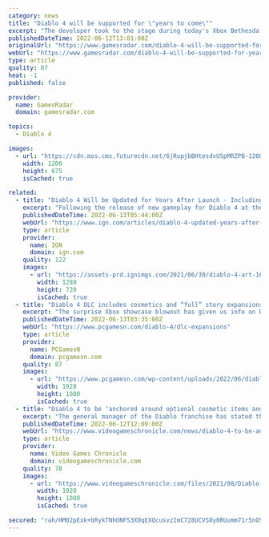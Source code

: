 ```yaml
---
category: news
title: "Diablo 4 will be supported for \"years to come\""
excerpt: "The developer took to the stage during today's Xbox Bethesda showcase to reveal a ton of gameplay for Diablo 4 as well as a 2023 launch window. Blizzard had previously confirmed t ..."
publishedDateTime: 2022-06-12T13:01:00Z
originalUrl: "https://www.gamesradar.com/diablo-4-will-be-supported-for-years-to-come/"
webUrl: "https://www.gamesradar.com/diablo-4-will-be-supported-for-years-to-come/"
type: article
quality: 87
heat: -1
published: false

provider:
  name: GamesRadar
  domain: gamesradar.com

topics:
  - Diablo 4

images:
  - url: "https://cdn.mos.cms.futurecdn.net/6jRupjbBHtesdvUSpMRZPB-1200-80.jpg"
    width: 1200
    height: 675
    isCached: true

related:
  - title: "Diablo 4 Will be Updated for Years After Launch - Including With Story Expansions"
    excerpt: "Following the release of new gameplay for Diablo 4 at the Xbox Bethesda Game Showcase, franchise lead Rod Fergusson took to Twitter (below) to answer some fan questions regarding ..."
    publishedDateTime: 2022-06-13T05:44:00Z
    webUrl: "https://www.ign.com/articles/diablo-4-updated-years-after-launch-story-expansions"
    type: article
    provider:
      name: IGN
      domain: ign.com
    quality: 122
    images:
      - url: "https://assets-prd.ignimgs.com/2021/06/30/diablo-4-art-1625059950283.jpg?width=1280"
        width: 1280
        height: 720
        isCached: true
  - title: "Diablo 4 DLC includes cosmetics and “full” story expansions"
    excerpt: "The surprise Xbox showcase blowout has given us info on Diablo 4 DLC, and it'll restrict microtransactions to cosmetics - with proper story expansions coming ..."
    publishedDateTime: 2022-06-13T03:35:00Z
    webUrl: "https://www.pcgamesn.com/diablo-4/dlc-expansions"
    type: article
    provider:
      name: PCGamesN
      domain: pcgamesn.com
    quality: 87
    images:
      - url: "https://www.pcgamesn.com/wp-content/uploads/2022/06/diablo-4-story-expansions.jpg"
        width: 1920
        height: 1080
        isCached: true
  - title: "Diablo 4 to be ‘anchored around optional cosmetic items and full story driven expansions’"
    excerpt: "The general manager of the Diablo franchise has stated that the upcoming Diablo 4 will be supported with content for years after release, including “optional cosmetic items”. Alongside the release of ..."
    publishedDateTime: 2022-06-12T12:09:00Z
    webUrl: "https://www.videogameschronicle.com/news/diablo-4-to-be-anchored-around-optional-cosmetic-items-and-full-story-driven-expansions/"
    type: article
    provider:
      name: Video Games Chronicle
      domain: videogameschronicle.com
    quality: 78
    images:
      - url: "https://www.videogameschronicle.com/files/2021/08/Diablo-4-campfire.jpg"
        width: 1920
        height: 1080
        isCached: true

secured: "rah/HM02pExk+bRykTNhONFS3X0qEXQcusvzImC728UCVS8y0RUumm71r5nOSwP710MWLk8YF4nRTSj+5nCR9RwZDmJp2i5IXdJuJh2wfA9cYWAWm1gO1v8HHP7jRcT7TnMciwKjn2rRvcZ1zpEjk4nW9DJ6JVQVxyvdt/oJlkRH8aOGN8BGw6nBmlBHha8tQGutF6RBcFjI95+yQ/pby1Re40DI9hG9+WPEERTgze1fSg6brtTpIpQUDF0PPGZWpeyYvD1nhnl+qMGzlyHstja3Uyj/QegVwvikJkdsHSbNdDksP8ixX4XD6KqEdB6uCYbDLkH/2JBhyhI3aFDUV2dih2Y2bi4cQ/Gpc3Qrvik=;P17af2miO7lxEVIPL4l1yA=="
---
```


